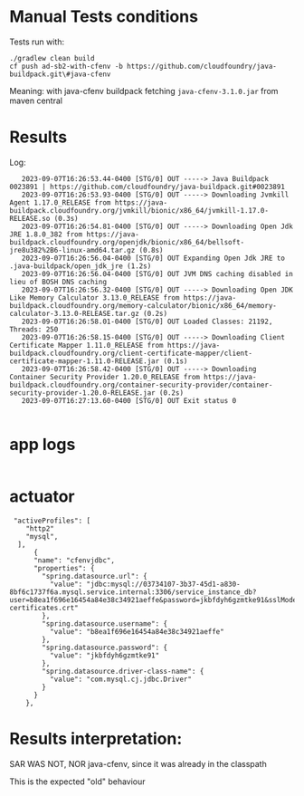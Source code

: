 # Manual Tests conditions

Tests run with:

    ./gradlew clean build
    cf push ad-sb2-with-cfenv -b https://github.com/cloudfoundry/java-buildpack.git\#java-cfenv

Meaning: with java-cfenv buildpack fetching `java-cfenv-3.1.0.jar` from maven central

# Results

Log:
```
   2023-09-07T16:26:53.44-0400 [STG/0] OUT -----> Java Buildpack 0023891 | https://github.com/cloudfoundry/java-buildpack.git#0023891
   2023-09-07T16:26:53.93-0400 [STG/0] OUT -----> Downloading Jvmkill Agent 1.17.0_RELEASE from https://java-buildpack.cloudfoundry.org/jvmkill/bionic/x86_64/jvmkill-1.17.0-RELEASE.so (0.3s)
   2023-09-07T16:26:54.81-0400 [STG/0] OUT -----> Downloading Open Jdk JRE 1.8.0_382 from https://java-buildpack.cloudfoundry.org/openjdk/bionic/x86_64/bellsoft-jre8u382%2B6-linux-amd64.tar.gz (0.8s)
   2023-09-07T16:26:56.04-0400 [STG/0] OUT Expanding Open Jdk JRE to .java-buildpack/open_jdk_jre (1.2s)
   2023-09-07T16:26:56.04-0400 [STG/0] OUT JVM DNS caching disabled in lieu of BOSH DNS caching
   2023-09-07T16:26:56.32-0400 [STG/0] OUT -----> Downloading Open JDK Like Memory Calculator 3.13.0_RELEASE from https://java-buildpack.cloudfoundry.org/memory-calculator/bionic/x86_64/memory-calculator-3.13.0-RELEASE.tar.gz (0.2s)
   2023-09-07T16:26:58.01-0400 [STG/0] OUT Loaded Classes: 21192, Threads: 250
   2023-09-07T16:26:58.15-0400 [STG/0] OUT -----> Downloading Client Certificate Mapper 1.11.0_RELEASE from https://java-buildpack.cloudfoundry.org/client-certificate-mapper/client-certificate-mapper-1.11.0-RELEASE.jar (0.1s)
   2023-09-07T16:26:58.42-0400 [STG/0] OUT -----> Downloading Container Security Provider 1.20.0_RELEASE from https://java-buildpack.cloudfoundry.org/container-security-provider/container-security-provider-1.20.0-RELEASE.jar (0.2s)
   2023-09-07T16:27:13.60-0400 [STG/0] OUT Exit status 0


```

# app logs

```

```

# actuator

```
 "activeProfiles": [
    "http2"
    "mysql",
  ],
      {
      "name": "cfenvjdbc",
      "properties": {
        "spring.datasource.url": {
          "value": "jdbc:mysql://03734107-3b37-45d1-a830-8bf6c1737f6a.mysql.service.internal:3306/service_instance_db?user=b8ea1f696e16454a84e38c34921aeffe&password=jkbfdyh6gzmtke91&sslMode=VERIFY_IDENTITY&useSSL=true&requireSSL=true&enabledTLSProtocols=TLSv1.2&serverSslCert=/etc/ssl/certs/ca-certificates.crt"
        },
        "spring.datasource.username": {
          "value": "b8ea1f696e16454a84e38c34921aeffe"
        },
        "spring.datasource.password": {
          "value": "jkbfdyh6gzmtke91"
        },
        "spring.datasource.driver-class-name": {
          "value": "com.mysql.cj.jdbc.Driver"
        }
      }
    },
```

# Results interpretation:

SAR WAS NOT, NOR java-cfenv, since it was already in the classpath

This is the expected "old" behaviour


